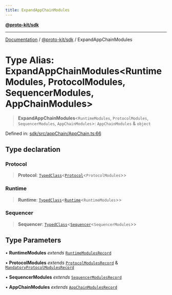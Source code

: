 ```yaml
---
title: ExpandAppChainModules
---
```


[**@proto-kit/sdk**](../README.md)

***

[Documentation](../../../README.md) / [@proto-kit/sdk](../README.md) / ExpandAppChainModules

# Type Alias: ExpandAppChainModules\<RuntimeModules, ProtocolModules, SequencerModules, AppChainModules\>

> **ExpandAppChainModules**\<`RuntimeModules`, `ProtocolModules`, `SequencerModules`, `AppChainModules`\>: `AppChainModules` & `object`

Defined in: [sdk/src/appChain/AppChain.ts:66](https://github.com/proto-kit/framework/blob/4d6b3b6da51b3edee0fbf25ce72c1f59ec61e891/packages/sdk/src/appChain/AppChain.ts#L66)

## Type declaration

### Protocol

> **Protocol**: [`TypedClass`](../../common/type-aliases/TypedClass.md)\<[`Protocol`](../../protocol/classes/Protocol.md)\<`ProtocolModules`\>\>

### Runtime

> **Runtime**: [`TypedClass`](../../common/type-aliases/TypedClass.md)\<[`Runtime`](../../module/classes/Runtime.md)\<`RuntimeModules`\>\>

### Sequencer

> **Sequencer**: [`TypedClass`](../../common/type-aliases/TypedClass.md)\<[`Sequencer`](../../sequencer/classes/Sequencer.md)\<`SequencerModules`\>\>

## Type Parameters

• **RuntimeModules** *extends* [`RuntimeModulesRecord`](../../module/type-aliases/RuntimeModulesRecord.md)

• **ProtocolModules** *extends* [`ProtocolModulesRecord`](../../protocol/type-aliases/ProtocolModulesRecord.md) & [`MandatoryProtocolModulesRecord`](../../protocol/type-aliases/MandatoryProtocolModulesRecord.md)

• **SequencerModules** *extends* [`SequencerModulesRecord`](../../sequencer/type-aliases/SequencerModulesRecord.md)

• **AppChainModules** *extends* [`AppChainModulesRecord`](AppChainModulesRecord.md)
